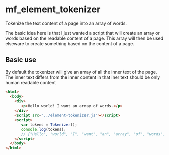 # mf_element_tokenizer

Tokenize the text content of a page into an array of words.

The basic idea here is that I just wanted a script that will create an array or words based on the readable content of a page. This array will then be used elseware to create something based on the content of a page.

## Basic use

By default the tokenizer will give an array of all the inner text of the page. The inner text differs from the inner content in that iner text should be only human readable content

```html
<html>
  <body>
    <div>
       <p>Hello world! I want an array of words.</p>
    </div>
    <script src="../element-tokenizer.js"></script>
    <script>
       var tokens = Tokenizer();
       console.log(tokens);
       // ["Hello", "world", "I", "want", "an", "array", "of", "words"]
    </script>
  </body>
</html>
```

